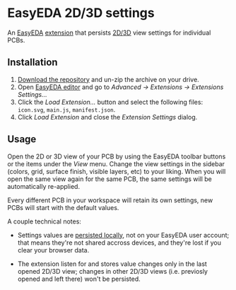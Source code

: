 EasyEDA 2D/3D settings
======================

An [EasyEDA][1] [extension][2] that persists [2D/3D][3] view settings for individual PCBs.

[1]: https://easyeda.com/
[2]: https://docs.easyeda.com/en/API/1-How-to-Use-API/index.html
[3]: https://docs.easyeda.com/en/PCB/PCB-View/index.html

Installation
------------

1. [Download the repository][4] and un-zip the archive on your drive.
2. Open [EasyEDA editor][2] and go to *Advanced → Extensions → Extensions Settings...*
3. Click the *Load Extension...* button and select the following files: `icon.svg`, `main.js`, `manifest.json`. 
4. Click *Load Extension* and close the *Extension Settings* dialog.

[4]: https://github.com/joeSeggiola/easyeda-2d-3d-settings/archive/refs/heads/main.zip
[5]: https://easyeda.com/editor

Usage
-----

Open the 2D or 3D view of your PCB by using the EasyEDA toolbar buttons or the items under the *View* menu.
Change the view settings in the sidebar (colors, grid, surface finish, visible layers, etc) to your liking.
When you will open the same view again for the same PCB, the same settings will be automatically re-applied.

Every different PCB in your workspace will retain its own settings, new PCBs will start with the default values.

A couple technical notes: 

* Settings values are [persisted locally][6], not on your EasyEDA user account; that means they're not shared accross devices, and they're lost if you clear your browser data.

* The extension listen for and stores value changes only in the last opened 2D/3D view; changes in other 2D/3D views (i.e. previosly opened and left there) won't be persisted.

[6]: https://developer.mozilla.org/en-US/docs/Web/API/Window/localStorage?retiredLocale=it